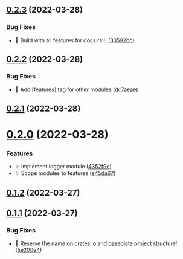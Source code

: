 ## [0.2.3](https://github.com/ChecksumDev/chksm/compare/v0.2.2...v0.2.3) (2022-03-28)


### Bug Fixes

* :bug: Build with all features for docs.rs!!! ([33592bc](https://github.com/ChecksumDev/chksm/commit/33592bc97df8f876ddb8a31d69c9fd55c6117136))



## [0.2.2](https://github.com/ChecksumDev/chksm/compare/v0.2.1...v0.2.2) (2022-03-28)


### Bug Fixes

* :bug: Add [features] tag for other modules ([dc7aeae](https://github.com/ChecksumDev/chksm/commit/dc7aeae38b136c04b607d3cb73dff063fdde9c11))



## [0.2.1](https://github.com/ChecksumDev/chksm/compare/v0.2.0...v0.2.1) (2022-03-28)



# [0.2.0](https://github.com/ChecksumDev/chksm/compare/v0.1.2...v0.2.0) (2022-03-28)


### Features

* :sparkles: Implement logger module ([4352f9e](https://github.com/ChecksumDev/chksm/commit/4352f9ec3035ec0d68755434a381d1b315354cea))
* :sparkles: Scope modules to features ([e45da67](https://github.com/ChecksumDev/chksm/commit/e45da6748f7341244c8cf99695c7b558e2a6c821))



## [0.1.2](https://github.com/ChecksumDev/chksm/compare/v0.1.1...v0.1.2) (2022-03-27)



## [0.1.1](https://github.com/ChecksumDev/chksm/compare/5e200e48b60fcfe092caf40dfa3c7bdb6e081b44...v0.1.1) (2022-03-27)


### Bug Fixes

* :tada: Reserve the name on crates.io and baseplate project structure! ([5e200e4](https://github.com/ChecksumDev/chksm/commit/5e200e48b60fcfe092caf40dfa3c7bdb6e081b44))



